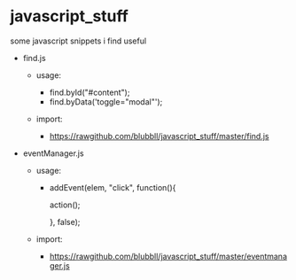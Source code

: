 # javascript_stuff
some javascript snippets i find useful

- find.js

  - usage:
    - find.byId("#content");
    - find.byData('toggle="modal"');
  
  - import:
    - https://rawgithub.com/blubbll/javascript_stuff/master/find.js

- eventManager.js

  - usage:
    - addEvent(elem, "click", function(){
    
       action();
      
       }, false);
  
  - import:
    - https://rawgithub.com/blubbll/javascript_stuff/master/eventmanager.js
